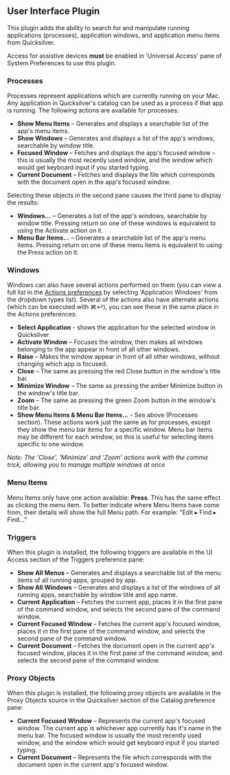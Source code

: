 ## User Interface Plugin

This plugin adds the ability to search for and manipulate running applications (processes), application windows, and application menu items from Quicksilver.

Access for assistive devices **must** be enabled in 'Universal Access' pane of System Preferences to use this plugin.

### Processes

Processes represent applications which are currently running on your Mac. Any application in Quicksilver's catalog can be used as a process if that app is running. The following actions are available for processes:

*   **Show Menu Items** – Generates and displays a searchable list of the app's menu items.
*   **Show Windows** – Generates and displays a list of the app's windows, searchable by window title.
*   **Focused Window** – Fetches and displays the app's focused window – this is usually the most recently used window, and the window which would get keyboard input if you started typing.
*   **Current Document** – Fetches and displays the file which corresponds with the document open in the app's focused window.

Selecting these objects in the second pane causes the third pane to display the results:

*   **Windows…** – Generates a list of the app's windows, searchable by window title. Pressing return on one of these windows is equivalent to using the Activate action on it.
*   **Menu Bar Items…** – Generates a searchable list of the app's menu items. Pressing return on one of these menu items is equivalent to using the Press action on it.

### Windows

Windows can also have several actions performed on them (you can view a full list in the [Actions preferences](qs://preferences#QSActionsPrefPane) by selecting 'Application Windows' from the dropdown types list). Several of the actions also have alternate actions (which can be executed with ⌘↩), you can see these in the same place in the Actions preferences:

*   **Select Application** - shows the application for the selected window in Quicksilver
*   **Activate Window** – Focuses the window, then makes all windows belonging to the app appear in front of all other windows.
*   **Raise** – Makes the window appear in front of all other windows, without changing which app is focused.
*   **Close** – The same as pressing the red Close button in the window's title bar.
*   **Minimize Window** – The same as pressing the amber Minimize button in the window's title bar.
*   **Zoom** – The same as pressing the green Zoom button in the window's title bar.
*   **Show Menu Items & Menu Bar Items...** - See above (Processes section). These actions work just the same as for processes, except they show the menu bar items for a specific window. Menu bar items may be different for each window, so this is useful for selecting items specific to one window.

*Note: The 'Close', 'Minimize' and 'Zoom' actions work with the comma trick, allowing you to manage multiple windows at once*

### Menu Items

Menu Items only have one action available: **Press**. This has the same effect as clicking the menu item.
To better indicate where Menu Items have come from, their details will show the full Menu path. For example: "Edit ▸ Find ▸ Find…"
### Triggers

When this plugin is installed, the following triggers are available in the UI Access section of the Triggers preference pane:

*   **Show All Menus** – Generates and displays a searchable list of the menu items of all running apps, grouped by app.
*   **Show All Windows** – Generates and displays a list of the windows of all running apps, searchable by window title and app name.
*   **Current Application** – Fetches the current app, places it in the first pane of the command window, and selects the second pane of the command window.
*   **Current Focused Window** – Fetches the current app's focused window, places it in the first pane of the command window, and selects the second pane of the command window.
*   **Current Document** – Fetches the document open in the current app's focused window, places it in the first pane of the command window, and selects the second pane of the command window.

### Proxy Objects

When this plugin is installed, the following proxy objects are available in the Proxy Objects source in the Quicksilver section of the Catalog preference pane:

*   **Current Focused Window** – Represents the current app's focused window. The current app is whichever app currently has it's name in the menu bar. The focused window is usually the most recently used window, and the window which would get keyboard input if you started typing.
*   **Current Document** – Represents the file which corresponds with the document open in the current app's focused window.